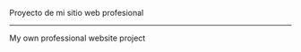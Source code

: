 Proyecto de mi sitio web profesional










--------------------------------------------------------
My own professional website project
